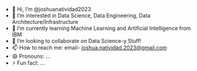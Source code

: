 - 👋 Hi, I’m @joshuanatividad2023
- 👀 I’m interested in Data Science, Data Engineering, Data Architecture/Infrastructure
- 🌱 I’m currently learning Machine Learning and Artificial Intelligence from IBM 
- 💞️ I’m looking to collaborate on Data Science-y Stuff! 
- 📫 How to reach me: email- joshua.natividad.2023@gmail.com 
- 😄 Pronouns: ...
- ⚡ Fun fact: ... 

<!---
joshuanatividad2023/joshuanatividad2023 is a ✨ special ✨ repository because its `README.md` (this file) appears on your GitHub profile.
You can click the Preview link to take a look at your changes.
--->
